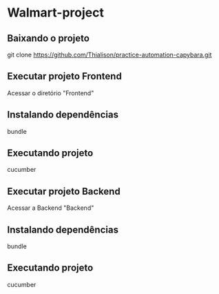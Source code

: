 # Walmart-project


Baixando o projeto
----------------------------------------------------------------------------------------
git clone https://github.com/Thialison/practice-automation-capybara.git


Executar projeto Frontend
----------------------------------------------------------------------------------------
Acessar o diretório "Frontend"


Instalando dependências
----------------------------------------------------------------------------------------
bundle


Executando projeto
----------------------------------------------------------------------------------------
cucumber

Executar projeto Backend
----------------------------------------------------------------------------------------
Acessar a Backend "Backend"


Instalando dependências
----------------------------------------------------------------------------------------
bundle


Executando projeto
----------------------------------------------------------------------------------------
cucumber








